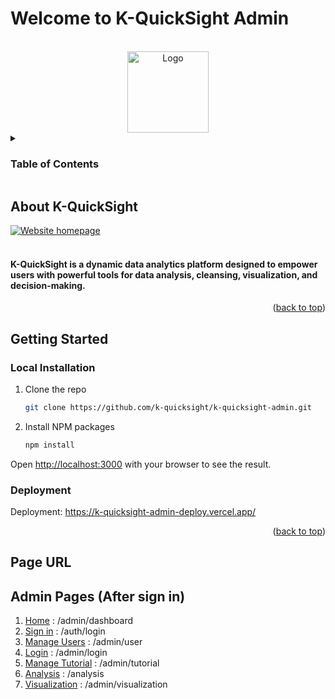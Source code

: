 # Welcome to K-QuickSight Admin
<a name="readme-top"></a>

<!-- PROJECT LOGO -->
<br />
<div align="center">
  <a href="https://k-quicksight-4gmo.vercel.app/">
    <img src="https://photostad-api.istad.co/api/v1/files/2e18bd43c8124c82a9d6859c4d3a35ad.png/" alt="Logo" width="130" height="auto"/>
  </a>
</div>



<!-- TABLE OF CONTENTS -->
<details>
  <summary><h3>Table of Contents</h3></summary>
  <ol>
    <li>
      <a href="#about-k-quicksight">About K-QuickSight</a>
    </li>
    <li>
      <a href="#getting-started">Getting Started</a>
      <ul>
        <li><a href="#local-installation">Local Installation</a></li>
        <li><a href="#deployment">Deployment</a></li>
      </ul>
    </li>
    <li><a href="#page-url">Page URL</a></li>
  </ol>
</details>



<!-- ABOUT THE PROJECT -->
## About K-QuickSight
 <a href="https://k-quicksight-4gmo.vercel.app/">
    <img src="https://photostad-api.istad.co/api/v1/files/63bd5f72ccef461fb7360c13f63e074c.png" alt="Website homepage" width="auto" height="auto"/>
 </a>
<br/>
<br />
<h4>K-QuickSight is a dynamic data analytics platform designed to empower users with powerful tools for data analysis, cleansing, visualization, and decision-making.</h4>

<p align="right">(<a href="#readme-top">back to top</a>)</p>

<!-- GETTING STARTED -->
## Getting Started

### Local Installation


1. Clone the repo
   ```sh
   git clone https://github.com/k-quicksight/k-quicksight-admin.git
   ```
2. Install NPM packages
   ```sh
   npm install
   ```
   
Open [http://localhost:3000](http://localhost:3000) with your browser to see the result.

### Deployment

Deployment: https://k-quicksight-admin-deploy.vercel.app/

<p align="right">(<a href="#readme-top">back to top</a>)</p>



<!-- Page URL -->
## Page URL

## Admin Pages (After sign in)

01. [Home](https://k-quicksight-admin-deploy.vercel.app/admin/dashboard) : /admin/dashboard
02. [Sign in](https://k-quicksight-admin-deploy.vercel.app/) : /auth/login
05. [Manage Users](https://k-quicksight-admin-deploy.vercel.app/admin/user) : /admin/user
06. [Login](https://k-quicksight-4gmo.vercel.app/about-us) : /admin/login
07. [Manage Tutorial](https://k-quicksight-admin-deploy.vercel.app/admin/tutorial) : /admin/tutorial
08. [Analysis](https://k-quicksight-admin-deploy.vercel.app/admin/analysis) : /analysis
08. [Visualization]([analysis](https://k-quicksight-admin-deploy.vercel.app/admin/visualization)) : /admin/visualization

<!--  
## User board Pages (Signed in)

1. [Profile](https://k-quicksight-4gmo.vercel.app/profile) : /profile
2. [All Dataset](https://k-quicksight-4gmo.vercel.app/board/dataset) : /board/dataset
3. [Dataset Detail, Cleansing, Overview, Share dataset](https://k-quicksight-4gmo.vercel.app/board/dataset/${data-set-uuid}) : /board/dataset/${data-set-uuid}
4. [Shared Files](https://k-quicksight-4gmo.vercel.app/board/shareWithMe) : /board/shareWithMe
5. [Analysis](https://k-quicksight-4gmo.vercel.app/board/analysis) : /board/analysis
6. [Dashboard](https://k-quicksight-4gmo.vercel.app/board/dashboard) : /board/dashboard

-->
